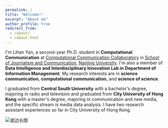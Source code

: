 ```yaml
---
permalink: /
title: "Welcome!"
excerpt: "About me"
author_profile: true
redirect_from: 
  - /about/
  - /about.html
---
```




I'm Lihan Yan, a second-year Ph.D. student in **Computational Communication** at [Computational Communication Collaboratory](https://computational-communication.com/) in [School of Journalism and Communication](https://jc.nju.edu.cn/en9/main.htm), [Nanjing University](https://www.nju.edu.cn/EN/main.htm). I'm also a member of **Data Intelligence and Interdisciplinary Innovation Lab in Department of Information Management**. My research interests are in **science communication**, **computational communication**, and **science of science**.

I graduated from **Central South University** with a bachelor's degree, majoring in radio and television and graduated from **City University of Hong Kong** with a master's degree, majoring in communication and new media, and the specific stream is media data analysis.  I have two research assistant experiences so far in City University of Hong Kong.


![底边长图](https://user-images.githubusercontent.com/13479560/203529033-da7cb30e-2c5d-4e11-9b2c-64ed0dcf49da.png)

